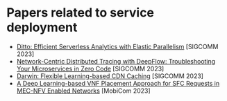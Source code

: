 # Papers related to service deployment
+ [Ditto: Efficient Serverless Analytics with Elastic Parallelism](https://dl.acm.org/doi/10.1145/3603269.3604816) [SIGCOMM 2023]
+ [Network-Centric Distributed Tracing with DeepFlow: Troubleshooting Your Microservices in Zero Code](https://dl.acm.org/doi/10.1145/3603269.3604823) [SIGCOMM 2023]
+ [Darwin: Flexible Learning-based CDN Caching](https://dl.acm.org/doi/10.1145/3603269.3604863) [SIGCOMM 2023]
+ [A Deep Learning-based VNF Placement Approach for SFC Requests in MEC-NFV Enabled Networks](https://dl.acm.org/doi/10.1145/3570361.3615742) [MobiCom 2023]























